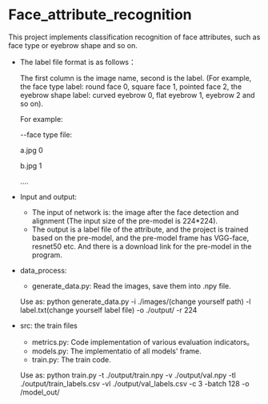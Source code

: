 # Face_attribute_recognition
This project implements classification recognition of face attributes, such as face type or eyebrow shape and so on.
* The label file format is as follows：

  The first column is the image name, second is the label. (For example, the face type label: round face 0, square face 1, pointed face 2,  the eyebrow shape label: curved eyebrow 0, flat eyebrow 1, eyebrow 2 and so on).
  
  For example:

  --face type file:

    a.jpg 0
  
    b.jpg 1
  
    ....

* Input and output:

  * The input of network is: the image after the face detection and alignment (The input size of the pre-model is 224*224).
  * The output is a label file of the attribute, and the project is trained based on the pre-model, and the pre-model frame has VGG-face, resnet50 etc. And there is a download link for the pre-model in the program.

* data_process:
  * generate_data.py: Read the images, save them into .npy file. 
  
  Use as: python generate_data.py -i ./images/(change yourself path) -l label.txt(change yourself label file) -o ./output/ -r 224

* src: the train files
  * metrics.py: Code implementation of various evaluation indicators。
  * models.py: The implementatio of all models' frame.
  * train.py: The train code. 
  
  Use as: python train.py -t ./output/train.npy -v ./output/val.npy -tl ./output/train_labels.csv -vl ./output/val_labels.csv -c 3 -batch 128 -o /model_out/
